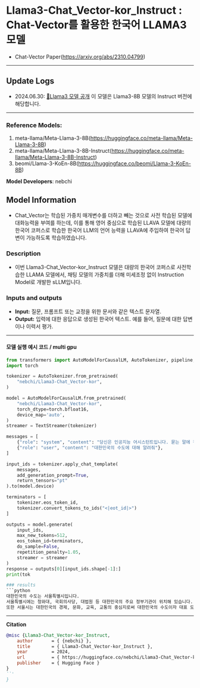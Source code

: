#  Llama3-Chat_Vector-kor_Instruct : Chat-Vector를 활용한 한국어 LLAMA3 모델
- Chat-Vector Paper(https://arxiv.org/abs/2310.04799)

---

## Update Logs
- 2024.06.30: [🤗Llama3 모델 공개](cpm-ai/Ocelot-Ko-self-instruction-10.8B-v1.0)
이 모델은 Llama3-8B 모델의 Instruct 버전에 해당합니다.
---

### Reference Models:
1) meta-llama/Meta-Llama-3-8B(https://huggingface.co/meta-llama/Meta-Llama-3-8B)
2) meta-llama/Meta-Llama-3-8B-Instruct(https://huggingface.co/meta-llama/Meta-Llama-3-8B-Instruct)
3) beomi/Llama-3-KoEn-8B(https://huggingface.co/beomi/Llama-3-KoEn-8B)

**Model Developers**: nebchi

## Model Information
* Chat_Vector는 학습된 가중치 매개변수를 더하고 빼는 것으로 사전 학습된 모델에 대화능력을 부여를 하는데, 이를 통해 영어 중심으로 학습된 LLAVA 모델에 대량의 한국어 코퍼스로 학습한 한국어 LLM의 언어 능력을 LLAVA에 주입하여 한국어 답변이 가능하도록 학습하였습니다.

### Description
* 이번 Llama3-Chat_Vector-kor_Instruct 모델은 대량의 한국어 코퍼스로 사전학습한 LLAMA 모델에서, 채팅 모델의 가중치를 더해 미세조정 없이 Instruction Model로 개발한 sLLM입니다.

### Inputs and outputs
*   **Input:** 질문, 프롬프트 또는 교정을 위한 문서와 같은 텍스트 문자열.
*   **Output:** 입력에 대한 응답으로 생성된 한국어 텍스트. 예를 들어, 질문에 대한 답변이나 이력서 평가.

---

#### 모델 실행 예시 코드 / multi gpu
```python
from transformers import AutoModelForCausalLM, AutoTokenizer, pipeline, TextStreamer
import torch

tokenizer = AutoTokenizer.from_pretrained(
    "nebchi/Llama3-Chat_Vector-kor",
)

model = AutoModelForCausalLM.from_pretrained(
    "nebchi/Llama3-Chat_Vector-kor",
    torch_dtype=torch.bfloat16,
    device_map='auto',
)
streamer = TextStreamer(tokenizer)

messages = [
    {"role": "system", "content": "당신은 인공지능 어시스턴트입니다. 묻는 말에 친절하고 정확하게 답변하세요."},
    {"role": "user", "content": "대한민국의 수도에 대해 알려줘"},
]

input_ids = tokenizer.apply_chat_template(
    messages,
    add_generation_prompt=True,
    return_tensors="pt"
).to(model.device)

terminators = [
    tokenizer.eos_token_id,
    tokenizer.convert_tokens_to_ids("<|eot_id|>")
]

outputs = model.generate(
    input_ids,
    max_new_tokens=512,
    eos_token_id=terminators,
    do_sample=False,
    repetition_penalty=1.05,
    streamer = streamer
)
response = outputs[0][input_ids.shape[-1]:]
print(tok

### results
```python
대한민국의 수도는 서울특별시입니다.
서울특별시에는 청와대, 국회의사당, 대법원 등 대한민국의 주요 정부기관이 위치해 있습니다.
또한 서울시는 대한민국의 경제, 문화, 교육, 교통의 중심지로써 대한민국의 수도이자 대표 도시입니다.제가 도움이 되었길 바랍니다. 더 궁금한 점이 있으시면 언제든지 물어보세요!
```
---

**Citation**

```bibtex
@misc {Llama3-Chat_Vector-kor_Instruct,
	author       = { {nebchi} },
	title        = { Llama3-Chat_Vector-kor_Instruct },
	year         = 2024,
	url          = { https://huggingface.co/nebchi/Llama3-Chat_Vector-kor_llava },
	publisher    = { Hugging Face }
}
``'
}
```
